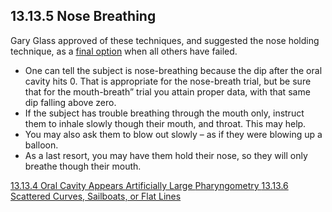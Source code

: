 ## 13.13.5 Nose Breathing

Gary Glass approved of these techniques, and suggested the nose holding technique, as a <u>final option</u> when all others have failed.

* One can tell the subject is nose-breathing because the dip after the oral cavity hits 0.  That is appropriate for the nose-breath trial, but be sure that for the mouth-breath” trial you attain proper data, with that same dip falling above zero.
* If the subject has trouble breathing through the mouth only, instruct them to inhale slowly though their mouth, and throat.  This may help.
* You may also ask them to blow out slowly – as if they were blowing up a balloon.
* As a last resort, you may have them hold their nose, so they will only breathe though their mouth.


<div class="center">
<div class="btn-group">
  <a href=":pages_path:/manuals/pharyngometry/13-13-04-oral-cavity-large.md" class="btn btn-default">
    <span class="glyphicon glyphicon-chevron-left"></span>
    13.13.4 Oral Cavity Appears Artificially Large
  </a>

  <a href=":pages_path:/manuals/pharyngometry" class="btn btn-default">
    <span class="glyphicon glyphicon-chevron-up"></span>
    Pharyngometry
  </a>

  <a href=":pages_path:/manuals/pharyngometry/13-13-06-curves-sailboats-flatlines.md" class="btn btn-success">
    13.13.6 Scattered Curves, Sailboats, or Flat Lines
    <span class="glyphicon glyphicon-chevron-right"></span>
  </a>
</div>
</div>
